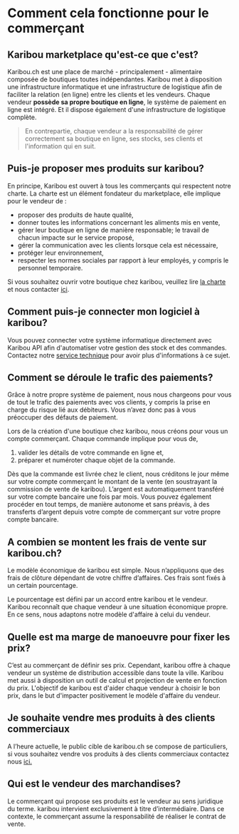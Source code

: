 # Comment cela fonctionne pour le commerçant

## Karibou marketplace qu'est-ce que c'est?
Karibou.ch est une place de marché - principalement - alimentaire composée de boutiques toutes indépendantes. Karibou met à disposition une infrastructure informatique et une infrastructure de logistique afin de faciliter la relation (en ligne) entre les clients et les vendeurs. Chaque vendeur **possède sa propre boutique en ligne**, le système de paiement en ligne est intégré. Et il dispose également d'une infrastructure de logistique complète.
> En contrepartie, chaque vendeur a la responsabilité de gérer correctement sa boutique en ligne, ses stocks, ses clients et l'information qui en suit. 


## Puis-je proposer mes produits sur karibou?
En principe, Karibou est ouvert à tous les commerçants qui respectent notre charte. La charte est un élément fondateur du marketplace, elle implique pour le vendeur de :
* proposer des produits de haute qualité,
* donner toutes les informations concernant les aliments mis en vente,
* gérer leur boutique en ligne de manière responsable; le travail de chacun impacte sur le service proposé,
* gérer la communication avec les clients lorsque cela est nécessaire,
* protéger leur environnement,
* respecter les normes sociales par rapport à leur employés, y compris le personnel temporaire.

Si vous souhaitez ouvrir votre boutique chez karibou, veuillez lire [la charte](https://karibou.ch/page/la-charte) et nous contacter [ici](hello@karibou.ch).

## Comment puis-je connecter mon logiciel à karibou?
Vous pouvez connecter votre système informatique directement avec Karibou API afin d'automatiser votre gestion des stock et des commandes. Contactez notre [service technique](hello@karibou.ch) pour avoir plus d'informations à ce sujet.

## Comment se déroule le trafic des paiements?
Grâce à notre propre système de paiement, nous nous chargeons pour vous de tout le trafic des paiements avec vos clients, y compris la prise en charge du risque lié aux débiteurs. Vous n’avez donc pas à vous préoccuper des défauts de paiement. 

Lors de la création d'une boutique chez karibou, nous créons pour vous un compte commerçant. Chaque commande implique pour vous de, 
1. valider les détails de votre commande en ligne et, 
2. préparer et numéroter chaque objet de la commande.

Dès que la commande est livrée chez le client, nous créditons le jour même sur votre compte commerçant le montant de la vente (en soustrayant la commission de vente de karibou). L’argent est automatiquement transféré sur votre compte bancaire une fois par mois. 
Vous pouvez également procéder en tout temps, de manière autonome et sans préavis, à des transferts d’argent depuis votre compte de commerçant sur votre propre compte bancaire.

## A combien se montent les frais de vente sur karibou.ch?
Le modèle économique de karibou est simple. Nous n’appliquons que des frais de clôture dépendant de votre chiffre d’affaires. Ces frais sont fixés à un certain pourcentage. 

Le pourcentage est défini par un accord entre karibou et le vendeur. Karibou reconnaît que chaque vendeur à une situation économique propre. En ce sens, nous adaptons notre modèle d'affaire à celui du vendeur.

## Quelle est ma marge de manoeuvre pour fixer les prix?
C’est au commerçant de définir ses prix. Cependant, karibou offre à chaque vendeur un système de distribution accessible dans toute la ville. Karibou met aussi à disposition un outil de calcul et projection de vente en fonction du prix. L'objectif de karibou est d'aider chaque vendeur à choisir le bon prix, dans le but d'impacter positivement le modèle d'affaire du vendeur. 

## Je souhaite vendre mes produits à des clients commerciaux
A l’heure actuelle, le public cible de karibou.ch se compose de particuliers, si vous souhaitez vendre vos produits à des clients commerciaux contactez nous [ici.](hello@karibou.ch)

## Qui est le vendeur des marchandises?
Le commerçant qui propose ses produits est le vendeur au sens juridique du terme. karibou intervient exclusivement à titre d’intermédiaire. Dans ce contexte, le commerçant assume la responsabilité de réaliser le contrat de vente.
